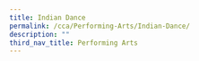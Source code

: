 ```yaml
---
title: Indian Dance
permalink: /cca/Performing-Arts/Indian-Dance/
description: ""
third_nav_title: Performing Arts
---
```

